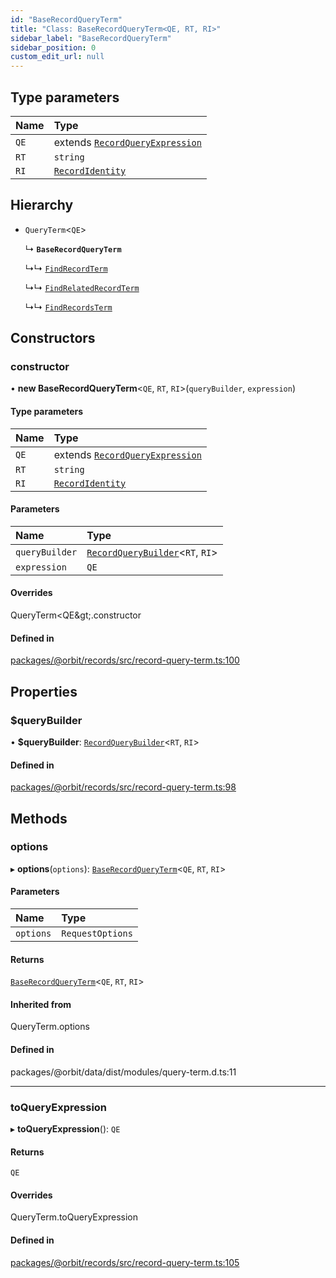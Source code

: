 ```yaml
---
id: "BaseRecordQueryTerm"
title: "Class: BaseRecordQueryTerm<QE, RT, RI>"
sidebar_label: "BaseRecordQueryTerm"
sidebar_position: 0
custom_edit_url: null
---
```


## Type parameters

| Name | Type |
| :------ | :------ |
| `QE` | extends [`RecordQueryExpression`](../modules.md#recordqueryexpression) |
| `RT` | `string` |
| `RI` | [`RecordIdentity`](../interfaces/RecordIdentity.md) |

## Hierarchy

- `QueryTerm`<`QE`\>

  ↳ **`BaseRecordQueryTerm`**

  ↳↳ [`FindRecordTerm`](FindRecordTerm.md)

  ↳↳ [`FindRelatedRecordTerm`](FindRelatedRecordTerm.md)

  ↳↳ [`FindRecordsTerm`](FindRecordsTerm.md)

## Constructors

### constructor

• **new BaseRecordQueryTerm**<`QE`, `RT`, `RI`\>(`queryBuilder`, `expression`)

#### Type parameters

| Name | Type |
| :------ | :------ |
| `QE` | extends [`RecordQueryExpression`](../modules.md#recordqueryexpression) |
| `RT` | `string` |
| `RI` | [`RecordIdentity`](../interfaces/RecordIdentity.md) |

#### Parameters

| Name | Type |
| :------ | :------ |
| `queryBuilder` | [`RecordQueryBuilder`](RecordQueryBuilder.md)<`RT`, `RI`\> |
| `expression` | `QE` |

#### Overrides

QueryTerm&lt;QE\&gt;.constructor

#### Defined in

[packages/@orbit/records/src/record-query-term.ts:100](https://github.com/orbitjs/orbit/blob/6e0cbd41/packages/@orbit/records/src/record-query-term.ts#L100)

## Properties

### $queryBuilder

• **$queryBuilder**: [`RecordQueryBuilder`](RecordQueryBuilder.md)<`RT`, `RI`\>

#### Defined in

[packages/@orbit/records/src/record-query-term.ts:98](https://github.com/orbitjs/orbit/blob/6e0cbd41/packages/@orbit/records/src/record-query-term.ts#L98)

## Methods

### options

▸ **options**(`options`): [`BaseRecordQueryTerm`](BaseRecordQueryTerm.md)<`QE`, `RT`, `RI`\>

#### Parameters

| Name | Type |
| :------ | :------ |
| `options` | `RequestOptions` |

#### Returns

[`BaseRecordQueryTerm`](BaseRecordQueryTerm.md)<`QE`, `RT`, `RI`\>

#### Inherited from

QueryTerm.options

#### Defined in

packages/@orbit/data/dist/modules/query-term.d.ts:11

___

### toQueryExpression

▸ **toQueryExpression**(): `QE`

#### Returns

`QE`

#### Overrides

QueryTerm.toQueryExpression

#### Defined in

[packages/@orbit/records/src/record-query-term.ts:105](https://github.com/orbitjs/orbit/blob/6e0cbd41/packages/@orbit/records/src/record-query-term.ts#L105)
